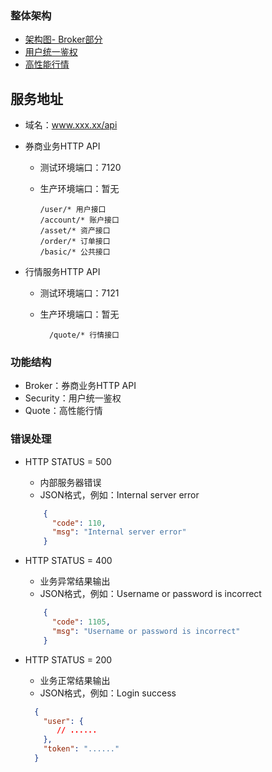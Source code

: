 ### 整体架构
  * [架构图- Broker部分](https://git.bhex.io/exchange/exchange/blob/master/doc/arch_detail.png)
  * [用户统一鉴权](#)
  * [高性能行情](#)

## 服务地址
  * 域名：www.xxx.xx/api
  * 券商业务HTTP API
     - 测试环境端口：7120
     - 生产环境端口：暂无

       ```
       /user/* 用户接口
       /account/* 账户接口
       /asset/* 资产接口
       /order/* 订单接口
       /basic/* 公共接口
       ```

  * 行情服务HTTP API
     - 测试环境端口：7121
     - 生产环境端口：暂无

       ```
         /quote/* 行情接口
       ```

### 功能结构
  * Broker：券商业务HTTP API
  * Security：用户统一鉴权
  * Quote：高性能行情

### 错误处理

  * HTTP STATUS = 500
    - 内部服务器错误
    - JSON格式，例如：Internal server error

    ```JSON
        {
          "code": 110,
          "msg": "Internal server error"
        }
    ```

  * HTTP STATUS = 400
    - 业务异常结果输出
    - JSON格式，例如：Username or password is incorrect

    ```JSON
        {
          "code": 1105,
          "msg": "Username or password is incorrect"
        }
    ```

  * HTTP STATUS = 200
    - 业务正常结果输出
    - JSON格式，例如：Login success

    ```JSON
      {
        "user": {
           // ......
        },
        "token": "......"
      }
    ```

